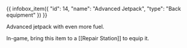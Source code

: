 {{ infobox_item({
	"id": 14,
	"name": "Advanced Jetpack",
	"type": "Back equipment"
}) }}

Advanced jetpack with even more fuel.

In-game, bring this item to a [[Repair Station]] to equip it.
